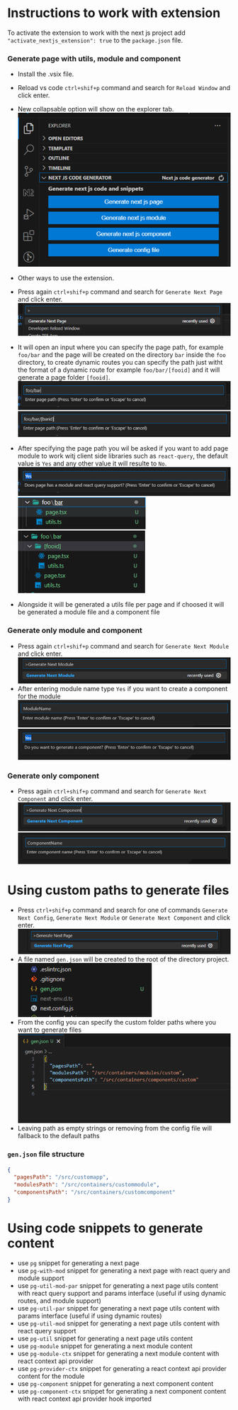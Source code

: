 # Instructions to work with extension

To activate the extension to work with the next js project add `"activate_nextjs_extension": true` to the `package.json` file.

### Generate page with utils, module and component

- Install the .vsix file.
- Reload vs code `ctrl+shif+p` command and search for `Reload Window` and click enter.
- New collapsable option will show on the explorer tab.
  ![Alt text](assets/15.png)
- Other ways to use the extension.
- Press again `ctrl+shif+p` command and search for `Generate Next Page` and click enter.
  ![Alt text](assets/1.png)
- It will open an input where you can specify the page path, for example `foo/bar` and the page will be created on the directory `bar` inside the `foo` directory, to create dynamic routes you can specify the path just witht the format of a dynamic route for example `foo/bar/[fooid]` and it will generate a page folder `[fooid]`.
  ![Alt text](assets/2.png)
  ![Alt text](assets/3.png)
- After specifying the page path you wil be asked if you want to add page module to work witj client side libraries such as `react-query`, the default value is `Yes` and any other value it will resulte to `No`.
  ![Alt text](assets/4.png)
  ![Alt text](assets/5.png)
  ![Alt text](assets/6.png)

- Alongside it will be generated a utils file per page and if choosed it will be generated a module file and a component file

### Generate only module and component

- Press again `ctrl+shif+p` command and search for `Generate Next Module` and click enter.
  ![Alt text](assets/10.png)
- After entering module name type `Yes` if you want to create a component for the module
  ![Alt text](assets/11.png)
  ![Alt text](assets/12.png)

### Generate only component

- Press again `ctrl+shif+p` command and search for `Generate Next Component` and click enter.
  ![Alt text](assets/13.png)
  ![Alt text](assets/14.png)

# Using custom paths to generate files

- Press `ctrl+shif+p` command and search for one of commands `Generate Next Config`, `Generate Next Module` or `Generate Next Component` and click enter.
  ![Alt text](assets/7.1.png)
- A file named `gen.json` will be created to the root of the directory project.
  ![Alt text](assets/8.png)
- From the config you can specify the custom folder paths where you want to generate files
  ![Alt text](assets/9.png)
- Leaving path as empty strings or removing from the config file will fallback to the default paths

### `gen.json` file structure

```json
{
  "pagesPath": "/src/customapp",
  "modulesPath": "/src/containers/custommodule",
  "componentsPath": "/src/containers/customcomponent"
}
```

# Using code snippets to generate content

- use `pg` snippet for generating a next page
- use `pg-with-mod` snippet for generating a next page with react query and module support
- use `pg-util-mod-par` snippet for generating a next page utils content with react query support and params interface (useful if using dynamic routes, and module support)
- use `pg-util-par` snippet for generating a next page utils content with params interface (useful if using dynamic routes)
- use `pg-util-mod` snippet for generating a next page utils content with react query support
- use `pg-util` snippet for generating a next page utils content
- use `pg-module` snippet for generating a next module content
- use `pg-module-ctx` snippet for generating a next module content with react context api provider
- use `pg-provider-ctx` snippet for generating a react context api provider content for the module
- use `pg-component` snippet for generating a next component content
- use `pg-component-ctx` snippet for generating a next component content with react context api provider hook imported
